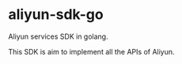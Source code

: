 aliyun-sdk-go
=============

Aliyun services SDK in golang.

This SDK is aim to implement all the APIs of Aliyun.
